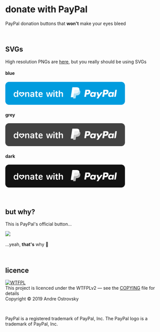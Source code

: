 # donate with PayPal
PayPal donation buttons that **won't** make your eyes bleed

<br/>

## SVGs

High resolution PNGs are [here](PNG/), 
but you really should be using SVGs

#### blue
<a href="blue.svg"><img src="blue.svg" height="72"></a>

#### grey
<a href="grey.svg"><img src="grey.svg" height="72"></a>

#### dark
<a href="dark.svg"><img src="dark.svg" height="72"></a>

<br/>

## but why?
This is PayPal's official button...

<a href=""><img src="https://www.paypalobjects.com/en_US/i/btn/btn_donate_LG.gif" height="72"></a>

...yeah, **that's** why 🤮  

<br/>

## licence
[![WTFPL](https://upload.wikimedia.org/wikipedia/commons/0/0a/WTFPL_badge.svg)](http://www.wtfpl.net/)  
This project is licenced under the WTFPLv2 — see the [COPYING](COPYING) file for details  
Copyright © 2019 Andre Ostrovsky

<br/>

PayPal is a registered trademark of PayPal, Inc. The PayPal logo is a trademark of PayPal, Inc.
